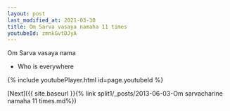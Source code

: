 ```yaml
---
layout: post
last_modified_at: 2021-03-30
title: Om Sarva vasaya namaha 11 times
youtubeId: zmnkGvtDJyA
---
```

 
 
Om Sarva vasaya nama 
 
 -  Who is everywhere 
 
  
 
  
 
 
 
 
 
 


{% include youtubePlayer.html id=page.youtubeId %}
 
[Next]({{ site.baseurl }}{% link  split1/_posts/2013-06-03-Om sarvacharine namaha 11 times.md%})
 
